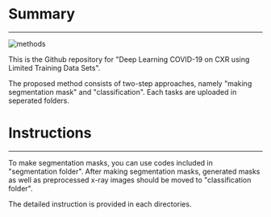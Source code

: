 # Summary
-----------------------------------
![methods](https://user-images.githubusercontent.com/39784965/81655488-3d5de380-9471-11ea-8f4b-b18e5fda7d08.png)

This is the Github repository for "Deep Learning COVID-19 on CXR using Limited Training Data Sets".

The proposed method consists of two-step approaches, namely "making segmentation mask" and "classification".
Each tasks are uploaded in seperated folders.

# Instructions
-----------------------------------
To make segmentation masks, you can use codes included in "segmentation folder".
After making segmentation masks, generated masks as well as preprocessed x-ray images should be moved to "classification folder".

The detailed instruction is provided in each directories.
